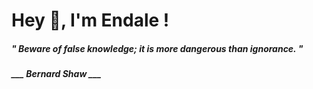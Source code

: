 <h1 title="head"> Hey 👋, I'm Endale !</h1>

**<h5><i>" Beware of false knowledge; it is more dangerous than ignorance. "</i></h5>**

*<b>___ Bernard Shaw ___</b>*
